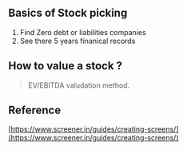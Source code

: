 


## Basics of Stock picking

 1. Find Zero debt or liabilities companies
 2. See there 5 years finanical records

## How to  value a stock ?
>EV/EBITDA valudation method.
>
## Reference
[https://www.screener.in/guides/creating-screens/](https://www.screener.in/guides/creating-screens/)


<!--stackedit_data:
eyJoaXN0b3J5IjpbMjE0MTI2NTE0Myw0MTI3NzM1ODgsLTYxMj
gzNDU5Nl19
-->